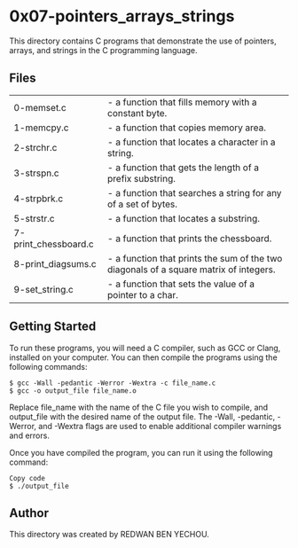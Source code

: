 # 0x07-pointers_arrays_strings
This directory contains C programs that demonstrate the use of pointers, arrays, and strings in the C programming language.
## Files
|||
|---------|-------------|
|0-memset.c |- a function that fills memory with a constant byte.
|1-memcpy.c |- a function that copies memory area.
|2-strchr.c |- a function that locates a character in a string.
|3-strspn.c |- a function that gets the length of a prefix substring.
|4-strpbrk.c |- a function that searches a string for any of a set of bytes.
|5-strstr.c |- a function that locates a substring.
|7-print_chessboard.c |- a function that prints the chessboard.
|8-print_diagsums.c |- a function that prints the sum of the two diagonals of a square matrix of integers.
|9-set_string.c |- a function that sets the value of a pointer to a char.
## Getting Started
To run these programs, you will need a C compiler, such as GCC or Clang, installed on your computer. You can then compile the programs using the following commands:

```shell
$ gcc -Wall -pedantic -Werror -Wextra -c file_name.c
$ gcc -o output_file file_name.o
```
Replace file_name with the name of the C file you wish to compile, and output_file with the desired name of the output file. The -Wall, -pedantic, -Werror, and -Wextra flags are used to enable additional compiler warnings and errors.

Once you have compiled the program, you can run it using the following command:

```shell
Copy code
$ ./output_file
```
## Author
This directory was created by REDWAN BEN YECHOU.
